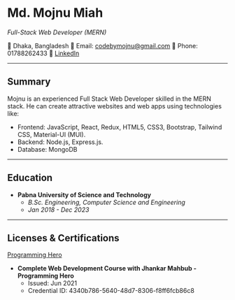 # Md. Mojnu Miah
*Full-Stack Web Developer (MERN)*


🏡 Dhaka, Bangladesh
📧 Email: codebymojnu@gmail.com
📱 Phone: 01788262433
🔗 [LinkedIn](https://www.linkedin.com/in/mojnuapp)

---

## Summary

Mojnu is an experienced Full Stack Web Developer skilled in the MERN stack. He can create attractive websites and web apps using technologies like:

- Frontend: JavaScript, React, Redux, HTML5, CSS3, Bootstrap, Tailwind CSS, Material-UI (MUI).
- Backend: Node.js, Express.js.
- Database: MongoDB

---

## Education

- **Pabna University of Science and Technology**
  - *B.Sc. Engineering, Computer Science and Engineering*
  - *Jan 2018 - Dec 2023*


---

## Licenses & Certifications

[Programming Hero](https://your-certification-logo-url-here)

- **Complete Web Development Course with Jhankar Mahbub - Programming Hero**
  - Issued: Jun 2021
  - Credential ID: 4340b786-5640-48d7-8306-f8ff6fcb86c8


